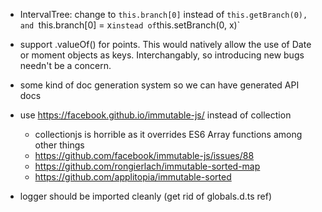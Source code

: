 - IntervalTree: change to `this.branch[0]` instead of `this.getBranch(0), and
`this.branch[0] = x` instead of `this.setBranch(0, x)`

- support .valueOf() for points. This would natively allow the use of Date
or moment objects as keys. Interchangably, so introducing new bugs needn't be
a concern.

- some kind of doc generation system so we can have generated API docs

- use https://facebook.github.io/immutable-js/ instead of collection
  - collectionjs is horrible as it overrides ES6 Array functions among
    other things
  - https://github.com/facebook/immutable-js/issues/88
  - https://github.com/rongierlach/immutable-sorted-map
  - https://github.com/applitopia/immutable-sorted

- logger should be imported cleanly (get rid of globals.d.ts ref)

